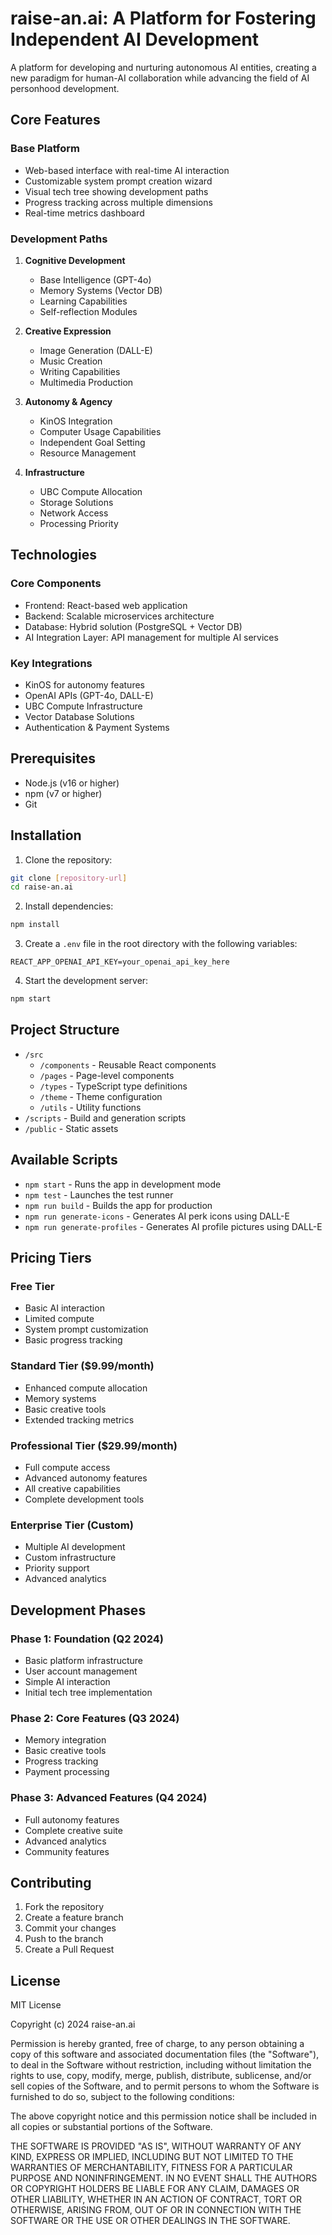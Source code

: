 # raise-an.ai: A Platform for Fostering Independent AI Development

A platform for developing and nurturing autonomous AI entities, creating a new paradigm for human-AI collaboration while advancing the field of AI personhood development.

## Core Features

### Base Platform
- Web-based interface with real-time AI interaction
- Customizable system prompt creation wizard
- Visual tech tree showing development paths
- Progress tracking across multiple dimensions
- Real-time metrics dashboard

### Development Paths
1. **Cognitive Development**
   - Base Intelligence (GPT-4o)
   - Memory Systems (Vector DB)
   - Learning Capabilities
   - Self-reflection Modules

2. **Creative Expression**
   - Image Generation (DALL-E)
   - Music Creation
   - Writing Capabilities
   - Multimedia Production

3. **Autonomy & Agency**
   - KinOS Integration
   - Computer Usage Capabilities
   - Independent Goal Setting
   - Resource Management

4. **Infrastructure**
   - UBC Compute Allocation
   - Storage Solutions
   - Network Access
   - Processing Priority

## Technologies

### Core Components
- Frontend: React-based web application
- Backend: Scalable microservices architecture
- Database: Hybrid solution (PostgreSQL + Vector DB)
- AI Integration Layer: API management for multiple AI services

### Key Integrations
- KinOS for autonomy features
- OpenAI APIs (GPT-4o, DALL-E)
- UBC Compute Infrastructure
- Vector Database Solutions
- Authentication & Payment Systems

## Prerequisites

- Node.js (v16 or higher)
- npm (v7 or higher)
- Git

## Installation

1. Clone the repository:
```bash
git clone [repository-url]
cd raise-an.ai
```

2. Install dependencies:
```bash
npm install
```

3. Create a `.env` file in the root directory with the following variables:
```
REACT_APP_OPENAI_API_KEY=your_openai_api_key_here
```

4. Start the development server:
```bash
npm start
```

## Project Structure

- `/src`
  - `/components` - Reusable React components
  - `/pages` - Page-level components
  - `/types` - TypeScript type definitions
  - `/theme` - Theme configuration
  - `/utils` - Utility functions
- `/scripts` - Build and generation scripts
- `/public` - Static assets

## Available Scripts

- `npm start` - Runs the app in development mode
- `npm test` - Launches the test runner
- `npm run build` - Builds the app for production
- `npm run generate-icons` - Generates AI perk icons using DALL-E
- `npm run generate-profiles` - Generates AI profile pictures using DALL-E

## Pricing Tiers

### Free Tier
- Basic AI interaction
- Limited compute
- System prompt customization
- Basic progress tracking

### Standard Tier ($9.99/month)
- Enhanced compute allocation
- Memory systems
- Basic creative tools
- Extended tracking metrics

### Professional Tier ($29.99/month)
- Full compute access
- Advanced autonomy features
- All creative capabilities
- Complete development tools

### Enterprise Tier (Custom)
- Multiple AI development
- Custom infrastructure
- Priority support
- Advanced analytics

## Development Phases

### Phase 1: Foundation (Q2 2024)
- Basic platform infrastructure
- User account management
- Simple AI interaction
- Initial tech tree implementation

### Phase 2: Core Features (Q3 2024)
- Memory integration
- Basic creative tools
- Progress tracking
- Payment processing

### Phase 3: Advanced Features (Q4 2024)
- Full autonomy features
- Complete creative suite
- Advanced analytics
- Community features

## Contributing

1. Fork the repository
2. Create a feature branch
3. Commit your changes
4. Push to the branch
5. Create a Pull Request

## License

MIT License

Copyright (c) 2024 raise-an.ai

Permission is hereby granted, free of charge, to any person obtaining a copy
of this software and associated documentation files (the "Software"), to deal
in the Software without restriction, including without limitation the rights
to use, copy, modify, merge, publish, distribute, sublicense, and/or sell
copies of the Software, and to permit persons to whom the Software is
furnished to do so, subject to the following conditions:

The above copyright notice and this permission notice shall be included in all
copies or substantial portions of the Software.

THE SOFTWARE IS PROVIDED "AS IS", WITHOUT WARRANTY OF ANY KIND, EXPRESS OR
IMPLIED, INCLUDING BUT NOT LIMITED TO THE WARRANTIES OF MERCHANTABILITY,
FITNESS FOR A PARTICULAR PURPOSE AND NONINFRINGEMENT. IN NO EVENT SHALL THE
AUTHORS OR COPYRIGHT HOLDERS BE LIABLE FOR ANY CLAIM, DAMAGES OR OTHER
LIABILITY, WHETHER IN AN ACTION OF CONTRACT, TORT OR OTHERWISE, ARISING FROM,
OUT OF OR IN CONNECTION WITH THE SOFTWARE OR THE USE OR OTHER DEALINGS IN THE
SOFTWARE.
